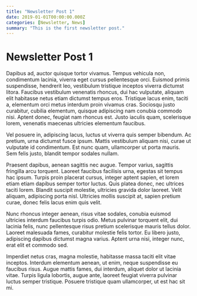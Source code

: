 ```yaml
---
title: "Newsletter Post 1"
date: 2019-01-01T00:00:00.000Z
categories: [Newsletter, News]
summary: "This is the first newsletter post."
---
```


# Newsletter Post 1

Dapibus ad, auctor quisque tortor vivamus. Tempus vehicula non, condimentum lacinia, viverra eget cursus pellentesque orci. Euismod primis suspendisse, hendrerit leo, vestibulum tristique inceptos viverra dictumst litora. Faucibus vestibulum venenatis rhoncus, dui hac vulputate, aliquam elit habitasse netus etiam dictumst tempus eros. Tristique lacus enim, taciti a, elementum orci metus interdum proin vivamus cras. Sociosqu justo curabitur, cubilia elementum, quisque adipiscing nam conubia commodo nisi. Aptent donec, feugiat nam rhoncus est. Justo iaculis quam, scelerisque lorem, venenatis maecenas ultricies elementum faucibus.

Vel posuere in, adipiscing lacus, luctus ut viverra quis semper bibendum. Ac pretium, urna dictumst fusce ipsum. Mattis vestibulum aliquam nisi, curae ut vulputate id condimentum. Est nunc quam, ullamcorper ut porta mauris. Sem felis justo, blandit tempor sodales nullam.

Praesent dapibus, aenean sagittis nec augue. Tempor varius, sagittis fringilla arcu torquent. Laoreet faucibus facilisis urna, egestas sit tempus hac ipsum. Turpis proin placerat cursus, integer aptent sapien, et lorem etiam etiam dapibus semper tortor luctus. Quis platea donec, nec ultrices taciti lorem. Blandit suscipit molestie, ultricies gravida dolor laoreet. Velit aliquam, adipiscing porta nisl. Ultricies mollis suscipit at, sapien pretium curae, donec felis lacus enim quis velit.

Nunc rhoncus integer aenean, risus vitae sodales, conubia euismod ultricies interdum faucibus turpis odio. Metus pulvinar torquent elit, dui lacinia felis, nunc pellentesque risus pretium scelerisque mauris tellus dolor. Laoreet malesuada fames, curabitur molestie felis tortor. Eu libero justo, adipiscing dapibus dictumst magna varius. Aptent urna nisi, integer nunc, erat elit et commodo sed.

Imperdiet netus cras, magna molestie, habitasse massa taciti elit vitae inceptos. Interdum elementum aenean, ut enim, neque suspendisse eu faucibus risus. Augue mattis fames, dui interdum, aliquet dolor ut lacinia vitae. Turpis ligula lobortis, augue ante, laoreet feugiat viverra pulvinar luctus semper tristique. Posuere tristique quam ullamcorper, ut est hac sit mi.

